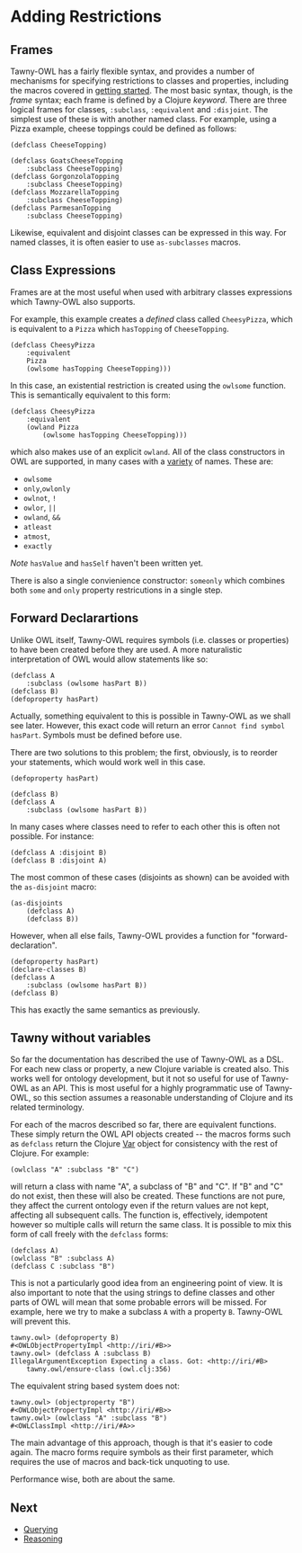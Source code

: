 Adding Restrictions
===================


## Frames

Tawny-OWL has a fairly flexible syntax, and provides a number of mechanisms
for specifying restrictions to classes and properties, including the macros
covered in [getting started](getting-started.md). The most basic syntax,
though, is the *frame* syntax; each frame is defined by a Clojure *keyword*.
There are three logical frames for classes, `:subclass`, `:equivalent` and
`:disjoint`. The simplest use of these is with another named class. For
example, using a Pizza example, cheese toppings could be defined as follows:

    (defclass CheeseTopping)

    (defclass GoatsCheeseTopping
        :subclass CheeseTopping)
    (defclass GorgonzolaTopping
        :subclass CheeseTopping)
    (defclass MozzarellaTopping
        :subclass CheeseTopping)
    (defclass ParmesanTopping
        :subclass CheeseTopping)

Likewise, equivalent and disjoint classes can be expressed in this way.
For named classes, it is often easier to use `as-subclasses` macros.

## Class Expressions

Frames are at the most useful when used with arbitrary classes
expressions which Tawny-OWL also supports.

For example, this example creates a *defined* class called `CheesyPizza`,
which is equivalent to a `Pizza` which `hasTopping` of `CheeseTopping`.

    (defclass CheesyPizza
        :equivalent
        Pizza
        (owlsome hasTopping CheeseTopping)))

In this case, an existential restriction is created using the `owlsome`
function. This is semantically equivalent to this form:

    (defclass CheesyPizza
        :equivalent
        (owland Pizza
            (owlsome hasTopping CheeseTopping)))

which also makes use of an explicit `owland`. All of the class constructors in
OWL are supported, in many cases with a [variety](nameclashes.md) of names.
These are:

- `owlsome`
- `only`,`owlonly`
- `owlnot`, `!`
- `owlor`, `||`
- `owland`, `&&`
- `atleast`
- `atmost`,
- `exactly`

*Note* `hasValue` and `hasSelf` haven't been written yet.

There is also a single convienience constructor: `someonly` which combines
both `some` and `only` property restricutions in a single step.

## Forward Declarartions

Unlike OWL itself, Tawny-OWL requires symbols (i.e. classes or properties) to
have been created before they are used. A more naturalistic interpretation of
OWL would allow statements like so:

    (defclass A
        :subclass (owlsome hasPart B))
    (defclass B)
    (defoproperty hasPart)

Actually, something equivalent to this is possible in Tawny-OWL as we shall
see later. However, this exact code will return an error `Cannot find symbol
hasPart`. Symbols must be defined before use.

There are two solutions to this problem; the first, obviously, is to reorder
your statements, which would work well in this case.

    (defoproperty hasPart)

    (defclass B)
    (defclass A
        :subclass (owlsome hasPart B))

In many cases where classes need to refer to each other this is often not
possible. For instance:

    (defclass A :disjoint B)
    (defclass B :disjoint A)

The most common of these cases (disjoints as shown) can be avoided with the
`as-disjoint` macro:

    (as-disjoints
        (defclass A)
        (defclass B))

However, when all else fails, Tawny-OWL provides a function for
"forward-declaration".

    (defoproperty hasPart)
    (declare-classes B)
    (defclass A
        :subclass (owlsome hasPart B))
    (defclass B)

This has exactly the same semantics as previously.

## Tawny without variables

So far the documentation has described the use of Tawny-OWL as a DSL. For each
new class or property, a new Clojure variable is created also. This works well
for ontology development, but it not so useful for use of Tawny-OWL as an API.
This is most useful for a highly programmatic use of Tawny-OWL, so this
section assumes a reasonable understanding of Clojure and its related
terminology.

For each of the macros described so far, there are equivalent functions. These
simply return the OWL API objects created -- the macros forms such as `defclass`
return the Clojure [Var](http://clojure.org/vars) object for consistency with
the rest of Clojure. For example:

    (owlclass "A" :subclass "B" "C")

will return a class with name "A", a subclass of "B" and "C". If "B" and "C"
do not exist, then these will also be created. These functions are not pure,
they affect the current ontology even if the return values are not kept,
affecting all subsequent calls. The function is, effectively, idempotent
however so multiple calls will return the same class. It is possible to mix
this form of call freely with the `defclass` forms:

    (defclass A)
    (owlclass "B" :subclass A)
    (defclass C :subclass "B")

This is not a particularly good idea from an engineering point of view. It is
also important to note that the using strings to define classes and other
parts of OWL will mean that some probable errors will be missed. For example,
here we try to make a subclass `A` with a property `B`. Tawny-OWL will prevent
this.

    tawny.owl> (defoproperty B)
    #<OWLObjectPropertyImpl <http://iri/#B>>
    tawny.owl> (defclass A :subclass B)
    IllegalArgumentException Expecting a class. Got: <http://iri/#B>
        tawny.owl/ensure-class (owl.clj:356)

The equivalent string based system does not:

    tawny.owl> (objectproperty "B")
    #<OWLObjectPropertyImpl <http://iri/#B>>
    tawny.owl> (owlclass "A" :subclass "B")
    #<OWLClassImpl <http://iri/#A>>

The main advantage of this approach, though is that it's easier to code again.
The macro forms require symbols as their first parameter, which requires the
use of macros and back-tick unquoting to use.

Performance wise, both are about the same.

## Next

 - [Querying](querying.md)
 - [Reasoning](reasoning.md)
